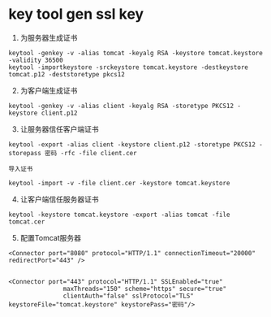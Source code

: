 # key tool gen ssl key

1. 为服务器生成证书

```shell
keytool -genkey -v -alias tomcat -keyalg RSA -keystore tomcat.keystore -validity 36500
keytool -importkeystore -srckeystore tomcat.keystore -destkeystore tomcat.p12 -deststoretype pkcs12
```

2. 为客户端生成证书

```shell
keytool -genkey -v -alias client -keyalg RSA -storetype PKCS12 -keystore client.p12
```

3. 让服务器信任客户端证书

```shell
keytool -export -alias client -keystore client.p12 -storetype PKCS12 -storepass 密码 -rfc -file client.cer
```

    导入证书

```shell
keytool -import -v -file client.cer -keystore tomcat.keystore
```

4. 让客户端信任服务器证书

```shell
keytool -keystore tomcat.keystore -export -alias tomcat -file tomcat.cer
```

5. 配置Tomcat服务器


```shell
<Connector port="8080" protocol="HTTP/1.1" connectionTimeout="20000" redirectPort="443" />


<Connector port="443" protocol="HTTP/1.1" SSLEnabled="true"
               maxThreads="150" scheme="https" secure="true"
               clientAuth="false" sslProtocol="TLS" keystoreFile="tomcat.keystore" keystorePass="密码"/>
```
